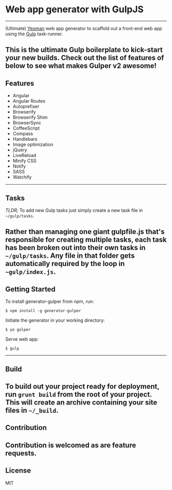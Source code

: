 # Web app generator with GulpJS
---

(Ultimate) [Yeoman](http://yeoman.io) web app generator to scaffold out a front-end web app using the [Gulp](http://gulpjs.com) task-runner.

This is the ultimate Gulp boilerplate to kick-start your new builds. Check out the list of features of below to see what makes Gulper v2 awesome!
---

## Features
* Angular
* Angular Routes
* Autoprefixer
* Browserify
* Browserify Shim
* BrowserSync
* CoffeeScript
* Compass
* Handlebars
* Image optimization
* jQuery
* LiveReload
* Minify CSS
* Notify
* SASS
* Watchify
---

## Tasks
*TLDR;* To add new Gulp tasks just simply create a new task file in `~/gulp/tasks`.

Rather than managing one giant gulpfile.js that's responsible for creating multiple tasks, each task has been broken out into their own tasks in `~/gulp/tasks`. Any file in that folder gets automatically required by the loop in `~gulp/index.js`.
---

## Getting Started

To install generator-gulper from npm, run:

```
$ npm install -g generator-gulper
```


Initiate the generator in your working directory:

```
$ yo gulper
```

Serve web app:
```
$ gulp
```
---

## Build
To build out your project ready for deployment, run `grunt build` from the root of your project. This will create an archive containing your site files in `~/_build`.
---


## Contribution
Contribution is welcomed as are feature requests.
---

## License
MIT